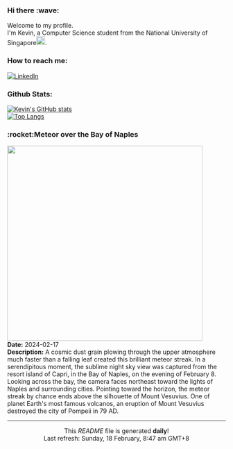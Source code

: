 <h3>Hi there :wave:</h3>

Welcome to my profile.   
I'm Kevin, a Computer Science student from the National University of Singapore<img src="https://img.icons8.com/color/96/000000/singapore-circular.png" width="20px"/>.</p>

<h3>How to reach me: </h3>
<a href="https://www.linkedin.com/in/kevin-foong/"><img alt="LinkedIn" src="https://img.shields.io/badge/linkedin-%230077B5.svg?&style=for-the-badge&logo=linkedin&logoColor=white" /></a> 

<h3>Github Stats: </h3> 

[![Kevin's GitHub stats](https://github-readme-stats.vercel.app/api?username=kevin9foong&theme=tokyonight)](https://github.com/anuraghazra/github-readme-stats) <br/>
[![Top Langs](https://github-readme-stats.vercel.app/api/top-langs/?username=kevin9foong&layout=compact&theme=tokyonight)](https://github.com/anuraghazra/github-readme-stats)

<h3>:rocket:Meteor over the Bay of Naples</h3> 
<img width="450" src="https:&#x2F;&#x2F;apod.nasa.gov&#x2F;apod&#x2F;image&#x2F;2402&#x2F;MeteorBayofNaples_V2.jpg" /><br/>
<b>Date:</b> 2024-02-17<br/>
<b>Description:</b> A cosmic dust grain plowing through the upper atmosphere much faster than a falling leaf created this brilliant meteor streak. In a serendipitous moment, the sublime night sky view was captured from the resort island of Capri, in the Bay of Naples, on the evening of February 8. Looking across the bay, the camera faces northeast toward the lights of Naples and surrounding cities. Pointing toward the horizon, the meteor streak by chance ends above the silhouette of Mount Vesuvius. One of planet Earth&#39;s most famous volcanos, an eruption of Mount Vesuvius destroyed the city of Pompeii in 79 AD.<br/>

------------
<p align="center">This <i>README</i> file is generated <b>daily</b>!</br>
Last refresh: Sunday, 18 February, 8:47 am GMT+8<br />